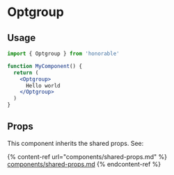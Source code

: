 # Optgroup

## Usage

```jsx
import { Optgroup } from 'honorable'

function MyComponent() {
  return (
    <Optgroup>
      Hello world
    </Optgroup>
  )
}
```

## Props

This component inherits the shared props. See:

{% content-ref url="components/shared-props.md" %}
[components/shared-props.md](components/shared-props.md)
{% endcontent-ref %}


